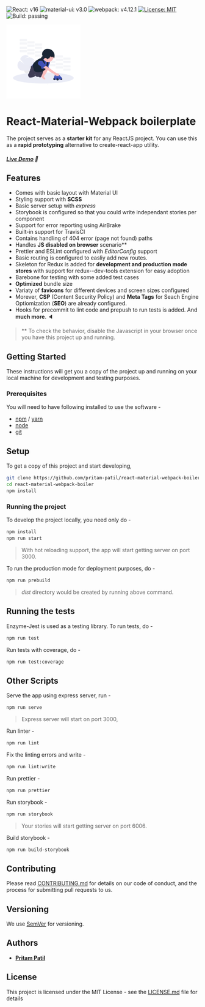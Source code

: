 ![React: v16](https://img.shields.io/badge/react-v16.7-blue.svg)
![material-ui: v3.0](https://img.shields.io/badge/material--ui-v3.0-ff69b4.svg)
![webpack: v4.12.1](https://img.shields.io/badge/webpack-v4.12.1-yellow.svg)
[![License: MIT](https://img.shields.io/badge/License-MIT-orange.svg)](https://opensource.org/licenses/MIT)
![Build: passing](https://img.shields.io/badge/build-passing-green.svg)

![site-logo](https://github.com/pritam-patil/react-material-webpack-boiler/raw/master/src/static/images/favicon-194x194.png "Logo Title")

# React-Material-Webpack boilerplate

The project serves as a **starter kit** for any ReactJS project. You can use this as a **rapid prototyping** alternative to create-react-app utility.
##### [Live Demo](http://special-chalk.surge.sh/)  :fries:

## Features

* Comes with basic layout with Material UI
* Styling support with **SCSS**
* Basic server setup with *express*
* Storybook is configured so that you could write independant stories per component
* Support for error reporting using AirBrake
* Built-in support for TravisCI
* Contains handling of 404 error (page not found) paths
* Handles **JS disabled on browser** scenario**
* Prettier and ESLint configured with *EditorConfig* support
* Basic routing is configured to easliy add new routes.
* Skeleton for Redux is added for **development and production mode stores** with support for redux--dev-tools extension for easy adoption
* Barebone for testing with some added test cases
* **Optimized** bundle size
* Variaty of **favicons** for different devices and screen sizes configured
* Morever, **CSP** (Content Security Policy) and **Meta Tags** for Seach Engine Optiomization (**SEO**) are already configured.
* Hooks for precommit to lint code and prepush to run tests is added. And **much more**. :speaker:

> ** To check the behavior, disable the Javascript in your browser once you have this project up and running.

## Getting Started

These instructions will get you a copy of the project up and running on your local machine for development and testing purposes.

### Prerequisites

You will need to have following installed to use the software -


* [npm](https://www.npmjs.com/get-npm) / [yarn](https://yarnpkg.com/lang/en/docs/install/#debian-stable)
* [node](https://nodejs.org/en/download/)
* [git](https://www.atlassian.com/git/tutorials/install-git)

## Setup

To get a copy of this project and start developing,

```bash
git clone https://github.com/pritam-patil/react-material-webpack-boiler.git
cd react-material-webpack-boiler
npm install
```

### Running the project

To develop the project locally, you need only do -


```bash
npm install
npm run start
```

> With hot reloading support, the app will start getting server on port 3000.

To run the production mode for deployment purposes, do -

```bash
npm run prebuild
```
> *dist* directory would be created by running above command.

## Running the tests

Enzyme-Jest is used as a testing library. To run tests, do -

```bash
npm run test
```

Run tests with coverage, do -

```bash
npm run test:coverage
```

## Other Scripts

Serve the app using express server, run -

```bash
npm run serve
```
> Express server will start on port 3000,

Run linter -

```bash
npm run lint
```

Fix the linting errors and write -

```bash
npm run lint:write
```

Run prettier -

```bash
npm run prettier
```

Run storybook -

```bash
npm run storybook
```
> Your stories will start getting server on port 6006.

Build storybook -

```bash
npm run build-storybook
```

## Contributing

Please read [CONTRIBUTING.md](./CONTRIBUTING.md) for details on our code of conduct, and the process for submitting pull requests to us.

## Versioning

We use [SemVer](http://semver.org/) for versioning.

## Authors

* [**Pritam Patil**](https://github.com/pritam-patil)

## License

This project is licensed under the MIT License - see the [LICENSE.md](./LICENSE.md) file for details

